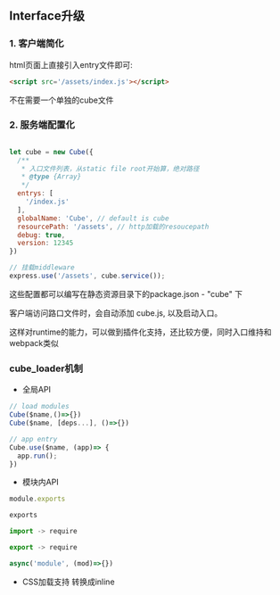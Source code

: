 
## Interface升级

### 1. 客户端简化

html页面上直接引入entry文件即可:
```html
<script src='/assets/index.js'></script>
```
不在需要一个单独的cube文件

### 2. 服务端配置化

```js

let cube = new Cube({
  /**
   * 入口文件列表，从static file root开始算，绝对路径
   * @type {Array}
   */
  entrys: [
    '/index.js'
  ],
  globalName: 'Cube', // default is cube
  resourcePath: '/assets', // http加载的resoucepath
  debug: true,
  version: 12345
})

// 挂载middleware
express.use('/assets', cube.service());
```
这些配置都可以编写在静态资源目录下的package.json - "cube" 下


客户端访问路口文件时，会自动添加 cube.js, 以及启动入口。

这样对runtime的能力，可以做到插件化支持，还比较方便，同时入口维持和webpack类似

### cube_loader机制


* 全局API
```js
// load modules
Cube($name,()=>{})
Cube($name, [deps...], ()=>{})

// app entry
Cube.use($name, (app)=> {
  app.run();
})
```

* 模块内API

```js
module.exports

exports

import -> require

export -> require

async('module', (mod)=>{})
```

* CSS加载支持
转换成inline <style/>

* IMAGE加载支持
转换成base64 赋值给 <img data="">

## AST操纵

lib/swc_plugin.js


swc config sample: 
```json

```

## Ref

* js import: https://developer.mozilla.org/en-US/docs/Web/JavaScript/Reference/Statements/import
* js export: https://developer.mozilla.org/en-US/docs/web/javascript/reference/statements/export

* ts module: https://www.typescriptlang.org/docs/handbook/modules.html

* js ast explorer: https://astexplorer.net/
* ts ast explorer: https://ts-ast-viewer.com/
* swc playground: https://swc.rs/playground